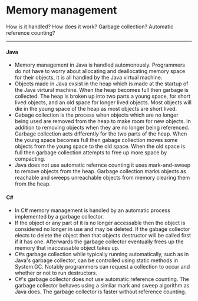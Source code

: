 # Memory management
How is it handled?
How does it work?
Garbage collection?
Automatic reference counting?
***
#### Java
* Memory management in Java is handled automonously. Programmers do not have to worry about allocating and deallocating memory space for their objects, it is all handled by the Java virtual machine.
* Objects made in Java exsist in the heap which is made at the startup of the Java virtural machine. When the heap becomes full then garbage is collected. The heap is broken up into two parts a young space, for short lived objects, and an old space for longer lived objects. Most objects will die in the young space of the heap as most objects are short lived.  
* Gabage collection is the process when objects which are no longer being used are removed from the heap to make room for new objects. In addition to removing objects when they are no longer being referenced. Garbage collection acts differently for the two parts of the heap. When the young space becomes full then gabage collection moves some objects from the young space to the old space. When the old space is full then garbage collection attempts to free up more space by compacting. 
* Java does not use automatic refernce counting it uses mark-and-sweep to remove objects from the heap. Garbage collection marks objects as reachable and sweeps unreachable objects from memory clearing them from the heap. 
#### C#
* In C# memory management is handled by an automatic process implemented by a garbage collector.
* If the object or any part of it is no longer accessable then the object is considered no longer in use and may be deleted. If the gabage collector elects to delete the object then that objects destructor will be called first if it has one. Afterwards the garbage collector eventually frees up the memory that inaccessable object takes up. 
* C#s garbage collection while typically running automatically, such as in Java's garbage collector, can be controlled using static methods in System.GC. Notably programmers can request a collection to occur and whether or not to run destructors. 
* C#'s garbage collector does not use automatic reference counting. The garbage collector behaves using a similar mark and sweep algorithm as Java does. The garbage collector is faster without reference counting.